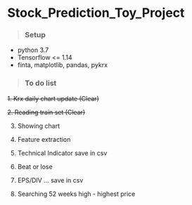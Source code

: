 # Stock_Prediction_Toy_Project
>### Setup

+ python 3.7
+ Tensorflow <= 1.14
+ finta, matplotlib, pandas, pykrx


>### To do list

~~1. Krx daily chart update (Clear)~~

~~2. Reading train set (Clear)~~

3. Showing chart

4. Feature extraction

5. Technical Indicator save in csv

6. Beat or lose

7. EPS/DIV ... save in csv

8. Searching 52 weeks high - highest price
